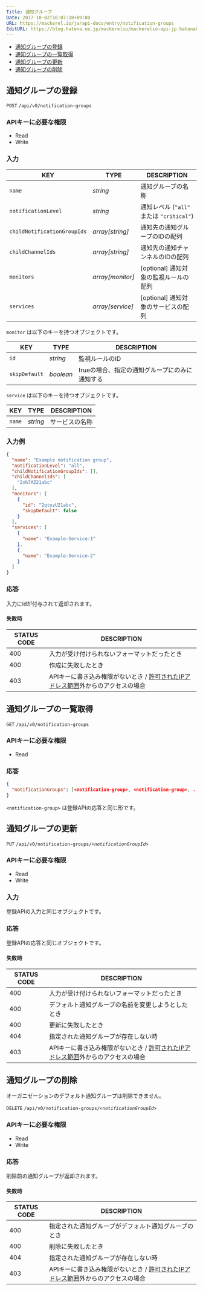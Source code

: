 ```yaml
---
Title: 通知グループ
Date: 2017-10-02T16:07:18+09:00
URL: https://mackerel.io/ja/api-docs/entry/notification-groups
EditURL: https://blog.hatena.ne.jp/mackerelio/mackerelio-api-jp.hatenablog.mackerel.io/atom/entry/8599973812303795755
---
```


<ul class="internal-nav">
  <li><a href="#create">通知グループの登録</a></li>
  <li><a href="#get">通知グループの一覧取得</a></li>
  <li><a href="#update">通知グループの更新</a></li>
  <li><a href="#delete">通知グループの削除</a></li>
</ul>

<h2 id="create">通知グループの登録</h2>

<p class="type-post">
  <code>POST</code>
  <code>/api/v0/notification-groups</code>
</p>

### APIキーに必要な権限

<ul class="api-key border-none">
  <li class="label-read">Read</li>
  <li class="label-write">Write</li>
</ul>

### 入力

| KEY                         | TYPE             | DESCRIPTION                              |
| --------------------------- | ---------------- | ---------------------------------------- |
| `name`                      | *string*         | 通知グループの名称                       |
| `notificationLevel`         | *string*         | 通知レベル (`"all"` または `"critical"`) |
| `childNotificationGroupIds` | *array[string]*  | 通知先の通知グループのIDの配列           |
| `childChannelIds`           | *array[string]*  | 通知先の通知チャンネルのIDの配列         |
| `monitors`                  | *array[monitor]* | [optional] 通知対象の監視ルールの配列    |
| `services`                  | *array[service]* | [optional] 通知対象のサービスの配列      |

`monitor` は以下のキーを持つオブジェクトです。

| KEY                         | TYPE             | DESCRIPTION                                    |
| --------------------------- | ---------------- | ---------------------------------------------- |
| `id`                        | *string*         | 監視ルールのID                                 |
| `skipDefault`               | *boolean*        | trueの場合、指定の通知グループにのみに通知する |

`service` は以下のキーを持つオブジェクトです。

| KEY                         | TYPE             | DESCRIPTION                              |
| --------------------------- | ---------------- | ---------------------------------------- |
| `name`                      | *string*         | サービスの名称                           |

### 入力例

```json
{
  "name": "Example notification group",
  "notificationLevel": "all",
  "childNotificationGroupIds": [],
  "childChannelIds": [
    "2vh7AZ21abc"
  ],
  "monitors": [
    {
      "id": "2qtozU21abc",
      "skipDefault": false
    }
  ],
  "services": [
    {
      "name": "Example-Service-1"
    },
    {
      "name": "Example-Service-2"
    }
  ]
}
```

### 応答
入力にidが付与されて返却されます。

#### 失敗時

<table class="default api-error-table">
  <thead>
    <tr>
      <th class="status-code">STATUS CODE</th>
      <th class="description">DESCRIPTION</th>
    </tr>
  </thead>
  <tbody>
    <tr>
      <td>400</td>
      <td>入力が受け付けられないフォーマットだったとき</td>
    </tr>
    <tr>
      <td>400</td>
      <td>作成に失敗したとき</td>
    </tr>
    <tr>
      <td>403</td>
      <td>APIキーに書き込み権限がないとき / <a href="https://mackerel.io/ja/docs/entry/faq/organization/ip-restriction" target="_blank">許可されたIPアドレス範囲</a>外からのアクセスの場合</td>
    </tr>
  </tbody>
</table>

<h2 id="get">通知グループの一覧取得</h2>

<p class="type-get">
  <code>GET</code>
  <code>/api/v0/notification-groups</code>
</p>

### APIキーに必要な権限

<ul class="api-key border-none">
  <li class="label-read">Read</li>
</ul>

### 応答

```json
{
  "notificationGroups": [<notification-group>, <notification-group>, ...]
}
```

`<notification-group>` は登録APIの応答と同じ形です。

<h2 id="update">通知グループの更新</h2>

<p class="type-put">
  <code>PUT</code>
  <code>/api/v0/notification-groups/<em>&lt;notificationGroupId&gt</em></code>
</p>

### APIキーに必要な権限

<ul class="api-key border-none">
  <li class="label-read">Read</li>
  <li class="label-write">Write</li>
</ul>

### 入力

登録APIの入力と同じオブジェクトです。

### 応答

登録APIの応答と同じオブジェクトです。

#### 失敗時

<table class="default api-error-table">
  <thead>
    <tr>
      <th class="status-code">STATUS CODE</th>
      <th class="description">DESCRIPTION</th>
    </tr>
  </thead>
  <tbody>
    <tr>
      <td>400</td>
      <td>入力が受け付けられないフォーマットだったとき</td>
    </tr>
    <tr>
      <td>400</td>
      <td>デフォルト通知グループの名前を変更しようとしたとき</td>
    </tr>
    <tr>
      <td>400</td>
      <td>更新に失敗したとき</td>
    </tr>
    <tr>
      <td>404</td>
      <td>指定された通知グループが存在しない時</td>
    </tr>
    <tr>
      <td>403</td>
      <td>APIキーに書き込み権限がないとき / <a href="https://mackerel.io/ja/docs/entry/faq/organization/ip-restriction" target="_blank">許可されたIPアドレス範囲</a>外からのアクセスの場合</td>
    </tr>
  </tbody>
</table>

<h2 id="delete">通知グループの削除</h2>
オーガニゼーションのデフォルト通知グループは削除できません。

<p class="type-delete">
  <code>DELETE</code>
  <code>/api/v0/notification-groups/<em>&lt;notificationGroupId&gt</em></code>
</p>

### APIキーに必要な権限

<ul class="api-key border-none">
  <li class="label-read">Read</li>
  <li class="label-write">Write</li>
</ul>

### 応答

削除前の通知グループが返却されます。

#### 失敗時

<table class="default api-error-table">
  <thead>
    <tr>
      <th class="status-code">STATUS CODE</th>
      <th class="description">DESCRIPTION</th>
    </tr>
  </thead>
  <tbody>
    <tr>
      <td>400</td>
      <td>指定された通知グループがデフォルト通知グループのとき</td>
    </tr>
    <tr>
      <td>400</td>
      <td>削除に失敗したとき</td>
    </tr>
    <tr>
      <td>404</td>
      <td>指定された通知グループが存在しない時</td>
    </tr>
    <tr>
      <td>403</td>
      <td>APIキーに書き込み権限がないとき / <a href="https://mackerel.io/ja/docs/entry/faq/organization/ip-restriction" target="_blank">許可されたIPアドレス範囲</a>外からのアクセスの場合</td>
    </tr>
  </tbody>
</table>
